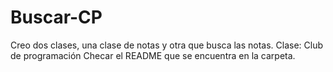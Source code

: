 # Buscar-CP
Creo dos clases, una clase de notas y otra que busca las notas. Clase: Club de programación
Checar el README que se encuentra en la carpeta.
